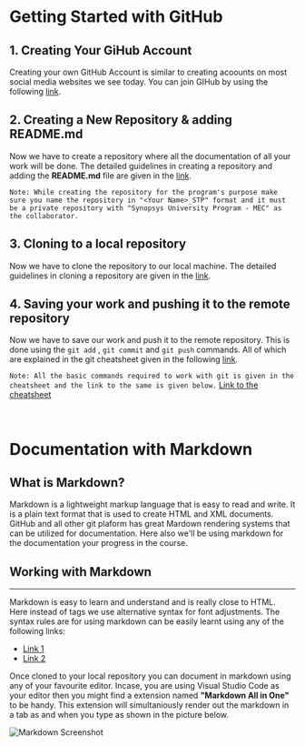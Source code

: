 # Getting Started with GitHub

## **1. Creating Your GiHub Account**
Creating your own GitHub Account is similar to creating acoounts on most social media websites we see today. You can join GIHub by using the following [link](https://github.com/join).


## **2. Creating a New Repository & adding README.md**
Now we have to create a repository where all the documentation of all your work will be done. The detailed guidelines in creating a repository and adding the **README.md** file are given in the [link](https://help.github.com/articles/create-a-repo/).

```Note: While creating the repository for the program's purpose make sure you name the repository in "<Your Name>_STP" format and it must be a private repository with "Synopsys University Program - MEC" as the collaborator.```

## **3. Cloning to a local repository**
Now we have to clone the repository to our local machine. The detailed guidelines in cloning a repository are given in the [link](https://docs.github.com/en/repositories/creating-and-managing-repositories/cloning-a-repository).
## **4. Saving your work and pushing it to the remote repository**
Now we have to save our work and push it to the remote repository. This is done using the ```git add``` , ```git commit``` and ```git push``` commands. All of which are explained in the git cheatsheet given in the following [link](https://education.github.com/git-cheat-sheet-education.pdf).


```Note: All the basic commands required to work with git is given in the cheatsheet and the link to the same is given below.``` [Link to the cheatsheet](https://education.github.com/git-cheat-sheet-education.pdf)

<br>

# Documentation with Markdown

## What is Markdown?
Markdown is a lightweight markup language that is easy to read and write. It is a plain text format that is used to create HTML and XML documents. GitHub and all other git plaform has great Mardown rendering systems that can be utilized for documentation. Here also we'll be using markdown for the documentation your progress in the course.

## Working with Markdown
---

Markdown is easy to learn and understand and is really close to HTML. Here instead of tags we use alternative syntax for font adjustments. The syntax rules are for using markdown can be easily learnt using any of the following links:

- [Link 1](https://guides.github.com/features/mastering-markdown/)
- [Link 2](https://www.markdownguide.org/basic-syntax/#html)

Once cloned to your local repository you can document in markdown using any of your favourite editor. Incase, you are using Visual Studio Code as your editor then you might find a extension named **"Markdown All in One"** to be handy. This extension will simultaniously render out the markdown in a tab as and when you type as shown in the picture below. 

![Markdown Screenshot](assets/images/markdown-sc.png)